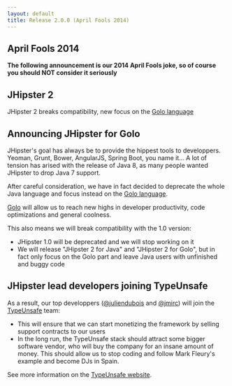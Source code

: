 ```yaml
---
layout: default
title: Release 2.0.0 (April Fools 2014)
---
```


April Fools 2014
----------

**The following announcement is our 2014 April Fools joke, so of course you should NOT consider it seriously**

JHipster 2
----------

JHipster 2 breaks compatibility, new focus on the [Golo language](http://golo-lang.org/)

Announcing JHipster for Golo
----------

JHipster's goal has always be to provide the hippest tools to developpers. Yeoman, Grunt, Bower, AngularJS, Spring Boot, you name it...
A lot of tension has arised with the release of Java 8, as many people wanted JHipster to drop Java 7 support.

After careful consideration, we have in fact decided to deprecate the whole Java language and focus instead on the [Golo language](http://golo-lang.org/).

[Golo](http://golo-lang.org/) will allow us to reach new highs in developer productivity, code optimizations and general coolness.

This also means we will break compatibility with the 1.0 version:

- JHipster 1.0 will be deprecated and we will stop working on it
- We will release "JHipster 2 for Java" and "JHipster 2 for Golo", but in fact only focus on the Golo part and leave Java users with unfinished and buggy code

JHipster lead developers joining TypeUnsafe
------------

As a result, our top developpers ([@juliendubois](https://twitter.com/juliendubois) and [@jmirc](https://twitter.com/jmirc)) will join the [TypeUnsafe](http://www.typeunsafe.org/) team:

- This will ensure that we can start monetizing the framework by selling support contracts to our users
- In the long run, the TypeUnsafe stack should attract some bigger software vendor, who will buy the company for an insane amount of money.  This should allow us to stop coding and follow Mark Fleury's example and become DJs in Spain.

See more information on the [TypeUnsafe website](http://www.typeunsafe.org/).
